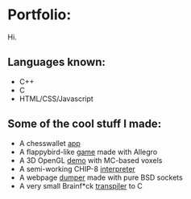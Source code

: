 # Portfolio:
Hi.
## Languages known:
- C++
- C
- HTML/CSS/Javascript
## Some of the cool stuff I made:
- A chesswallet [app](https://github.com/return0jz/chesswallet)
- A flappybird-like [game](https://github.com/return0jz/wallbird) made with Allegro
- A 3D OpenGL [demo](https://github.com/return0jz/badmc) with MC-based voxels
- A semi-working CHIP-8 [interpreter](https://github.com/return0jz/buggedchip8)
- A webpage [dumper](https://github.com/return0jz/baddumper) made with pure BSD sockets
- A very small Brainf*ck [transpiler](https://github.com/return0jz/brainf-ctranspiler) to C
